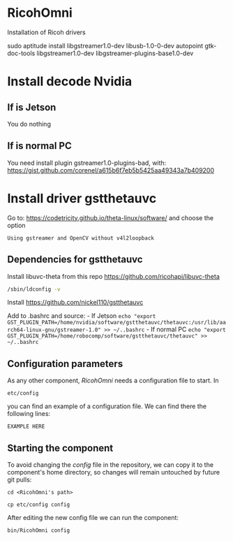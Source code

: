 # RicohOmni

Installation of Ricoh drivers

sudo aptitude install libgstreamer1.0-dev libusb-1.0-0-dev autopoint gtk-doc-tools libgstreamer1.0-dev libgstreamer-plugins-base1.0-dev 


# Install decode Nvidia 
## If is Jetson
You do nothing
## If is normal PC 
You need install plugin gstreamer1.0-plugins-bad, with: https://gist.github.com/corenel/a615b6f7eb5b5425aa49343a7b409200

# Install driver gstthetauvc
Go to: https://codetricity.github.io/theta-linux/software/  and choose the option

```Using gstreamer and OpenCV without v4l2loopback```


## Dependencies for gstthetauvc
Install libuvc-theta from this repo https://github.com/ricohapi/libuvc-theta
```bash
/sbin/ldconfig -v 
```

Install https://github.com/nickel110/gstthetauvc

Add to .bashrc and source:
    - If Jetson
    ```echo "export GST_PLUGIN_PATH=/home/nvidia/software/gstthetauvc/thetauvc:/usr/lib/aarch64-linux-gnu/gstreamer-1.0" >> ~/..bashrc```
    - If normal PC
    ```echo "export GST_PLUGIN_PATH=/home/robocomp/software/gstthetauvc/thetauvc" >> ~/..bashrc```

## Configuration parameters
As any other component, *RicohOmni* needs a configuration file to start. In
```
etc/config
```
you can find an example of a configuration file. We can find there the following lines:
```
EXAMPLE HERE
```

## Starting the component
To avoid changing the *config* file in the repository, we can copy it to the component's home directory, so changes will remain untouched by future git pulls:

```
cd <RicohOmni's path> 
```
```
cp etc/config config
```

After editing the new config file we can run the component:

```
bin/RicohOmni config
```
